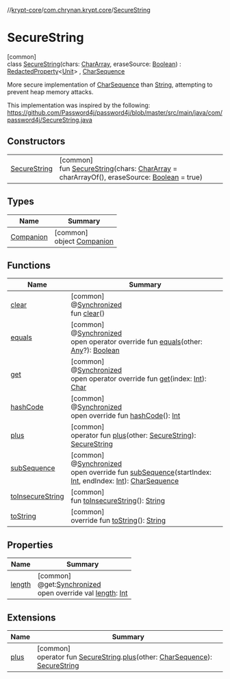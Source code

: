 //[krypt-core](../../../index.md)/[com.chrynan.krypt.core](../index.md)/[SecureString](index.md)

# SecureString

[common]\
class [SecureString](index.md)(chars: [CharArray](https://kotlinlang.org/api/latest/jvm/stdlib/kotlin/-char-array/index.html), eraseSource: [Boolean](https://kotlinlang.org/api/latest/jvm/stdlib/kotlin/-boolean/index.html)) : [RedactedProperty](../-redacted-property/index.md)&lt;[Unit](https://kotlinlang.org/api/latest/jvm/stdlib/kotlin/-unit/index.html)&gt; , [CharSequence](https://kotlinlang.org/api/latest/jvm/stdlib/kotlin/-char-sequence/index.html)

More secure implementation of [CharSequence](https://kotlinlang.org/api/latest/jvm/stdlib/kotlin/-char-sequence/index.html) than [String](https://kotlinlang.org/api/latest/jvm/stdlib/kotlin/-string/index.html), attempting to prevent heap memory attacks.

This implementation was inspired by the following: https://github.com/Password4j/password4j/blob/master/src/main/java/com/password4j/SecureString.java

## Constructors

| | |
|---|---|
| [SecureString](-secure-string.md) | [common]<br>fun [SecureString](-secure-string.md)(chars: [CharArray](https://kotlinlang.org/api/latest/jvm/stdlib/kotlin/-char-array/index.html) = charArrayOf(), eraseSource: [Boolean](https://kotlinlang.org/api/latest/jvm/stdlib/kotlin/-boolean/index.html) = true) |

## Types

| Name | Summary |
|---|---|
| [Companion](-companion/index.md) | [common]<br>object [Companion](-companion/index.md) |

## Functions

| Name | Summary |
|---|---|
| [clear](clear.md) | [common]<br>@[Synchronized](https://kotlinlang.org/api/latest/jvm/stdlib/kotlin.jvm/-synchronized/index.html)<br>fun [clear](clear.md)() |
| [equals](equals.md) | [common]<br>@[Synchronized](https://kotlinlang.org/api/latest/jvm/stdlib/kotlin.jvm/-synchronized/index.html)<br>open operator override fun [equals](equals.md)(other: [Any](https://kotlinlang.org/api/latest/jvm/stdlib/kotlin/-any/index.html)?): [Boolean](https://kotlinlang.org/api/latest/jvm/stdlib/kotlin/-boolean/index.html) |
| [get](get.md) | [common]<br>@[Synchronized](https://kotlinlang.org/api/latest/jvm/stdlib/kotlin.jvm/-synchronized/index.html)<br>open operator override fun [get](get.md)(index: [Int](https://kotlinlang.org/api/latest/jvm/stdlib/kotlin/-int/index.html)): [Char](https://kotlinlang.org/api/latest/jvm/stdlib/kotlin/-char/index.html) |
| [hashCode](hash-code.md) | [common]<br>@[Synchronized](https://kotlinlang.org/api/latest/jvm/stdlib/kotlin.jvm/-synchronized/index.html)<br>open override fun [hashCode](hash-code.md)(): [Int](https://kotlinlang.org/api/latest/jvm/stdlib/kotlin/-int/index.html) |
| [plus](plus.md) | [common]<br>operator fun [plus](plus.md)(other: [SecureString](index.md)): [SecureString](index.md) |
| [subSequence](sub-sequence.md) | [common]<br>@[Synchronized](https://kotlinlang.org/api/latest/jvm/stdlib/kotlin.jvm/-synchronized/index.html)<br>open override fun [subSequence](sub-sequence.md)(startIndex: [Int](https://kotlinlang.org/api/latest/jvm/stdlib/kotlin/-int/index.html), endIndex: [Int](https://kotlinlang.org/api/latest/jvm/stdlib/kotlin/-int/index.html)): [CharSequence](https://kotlinlang.org/api/latest/jvm/stdlib/kotlin/-char-sequence/index.html) |
| [toInsecureString](to-insecure-string.md) | [common]<br>fun [toInsecureString](to-insecure-string.md)(): [String](https://kotlinlang.org/api/latest/jvm/stdlib/kotlin/-string/index.html) |
| [toString](../-redacted-property/to-string.md) | [common]<br>override fun [toString](../-redacted-property/to-string.md)(): [String](https://kotlinlang.org/api/latest/jvm/stdlib/kotlin/-string/index.html) |

## Properties

| Name | Summary |
|---|---|
| [length](length.md) | [common]<br>@get:[Synchronized](https://kotlinlang.org/api/latest/jvm/stdlib/kotlin.jvm/-synchronized/index.html)<br>open override val [length](length.md): [Int](https://kotlinlang.org/api/latest/jvm/stdlib/kotlin/-int/index.html) |

## Extensions

| Name | Summary |
|---|---|
| [plus](../plus.md) | [common]<br>operator fun [SecureString](index.md).[plus](../plus.md)(other: [CharSequence](https://kotlinlang.org/api/latest/jvm/stdlib/kotlin/-char-sequence/index.html)): [SecureString](index.md) |
